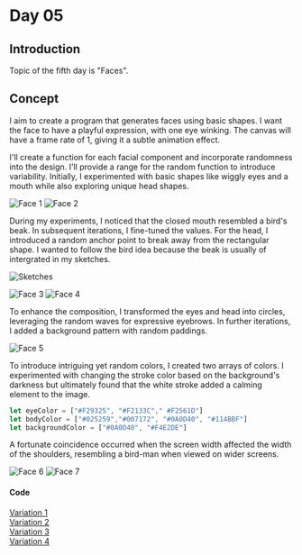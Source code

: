 # Day 05
## Introduction 
Topic of the fifth day is "Faces". 


## Concept
I aim to create a program that generates faces using basic shapes. I want the face to have a playful expression, with one eye winking. The canvas will have a frame rate of 1, giving it a subtle animation effect.

I'll create a function for each facial component and incorporate randomness into the design. I'll provide a range for the random function to introduce variability. Initially, I experimented with basic shapes like wiggly eyes and a mouth while also exploring unique head shapes.

![Face 1](content/day05/face.gif)
![Face 2](content/day05/face2.gif)

During my experiments, I noticed that the closed mouth resembled a bird's beak. In subsequent iterations, I fine-tuned the values. For the head, I introduced a random anchor point to break away from the rectangular shape. I wanted to follow the bird idea because the beak is usually of intergrated in my sketches.

![Sketches](content/day05/birdsketches.png)

![Face 3](content/day05/face3.gif)
![Face 4](content/day05/face4.gif)

To enhance the composition, I transformed the eyes and head into circles, leveraging the random waves for expressive eyebrows. In further iterations, I added a background pattern with random paddings.

![Face 5](content/day05/face5.gif)

To introduce intriguing yet random colors, I created two arrays of colors. I experimented with changing the stroke color based on the background's darkness but ultimately found that the white stroke added a calming element to the image.

``` js
let eyeColor = ["#F29325", "#F2133C"," #F2561D"]
let bodyColor = ["#025259","#007172", "#0A0D40", "#114BBF"]
let backgroundColor = ["#0A0D40", "#F4E2DE"]
```

A fortunate coincidence occurred when the screen width affected the width of the shoulders, resembling a bird-man when viewed on wider screens.

![Face 6](content/day05/face6.gif)
![Face 7](content/day05/face7.gif)

#### Code
[Variation 1](https://editor.p5js.org/Fimo/sketches/QFqQVN9CX) \
[Variation 2](https://editor.p5js.org/Fimo/sketches/MCX2_aodc) \
[Variation 3](https://editor.p5js.org/Fimo/sketches/NXjsbFScq) \
[Variation 4](https://editor.p5js.org/Fimo/sketches/pQppFgRb8) 